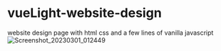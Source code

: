 # vueLight-website-design
website design page with html css and a few lines of vanilla javascript
![Screenshot_20230301_012449](https://user-images.githubusercontent.com/111018323/222021511-5f0f65f5-5634-43d4-acc4-63fac3fe242d.png)
